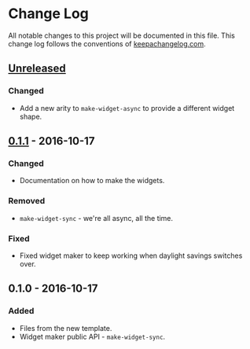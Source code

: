 # Change Log
All notable changes to this project will be documented in this file. This change log follows the conventions of [keepachangelog.com](http://keepachangelog.com/).

## [Unreleased]
### Changed
- Add a new arity to `make-widget-async` to provide a different widget shape.

## [0.1.1] - 2016-10-17
### Changed
- Documentation on how to make the widgets.

### Removed
- `make-widget-sync` - we're all async, all the time.

### Fixed
- Fixed widget maker to keep working when daylight savings switches over.

## 0.1.0 - 2016-10-17
### Added
- Files from the new template.
- Widget maker public API - `make-widget-sync`.

[Unreleased]: https://github.com/your-name/game-of-life/compare/0.1.1...HEAD
[0.1.1]: https://github.com/your-name/game-of-life/compare/0.1.0...0.1.1

